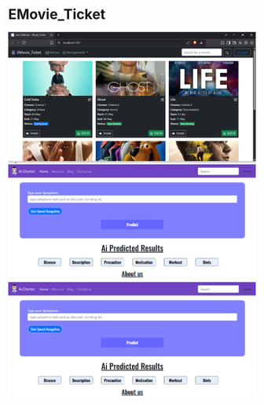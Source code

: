 # EMovie_Ticket

![Image Alt](https://github.com/BahauddinSakib/EMovie_Ticket/blob/main/Emovie1.png)
![Image Alt](https://github.com/BahauddinSakib/Ai_Doctor/blob/main/Ai_Doctor.png)
![Image Alt](https://github.com/BahauddinSakib/Ai_Doctor/blob/main/Ai_Doctor.png)
